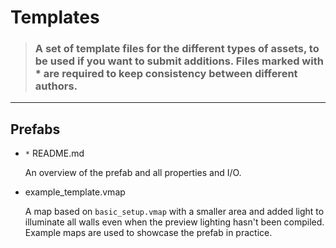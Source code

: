 # Templates

> ### A set of template files for the different types of assets, to be used if you want to submit additions. Files marked with * are required to keep consistency between different authors.

---

## Prefabs

- `*` README.md
        
    An overview of the prefab and all properties and I/O.

- example_template.vmap

    A map based on `basic_setup.vmap` with a smaller area and added light to illuminate all walls even when the preview lighting hasn't been compiled. Example maps are used to showcase the prefab in practice.